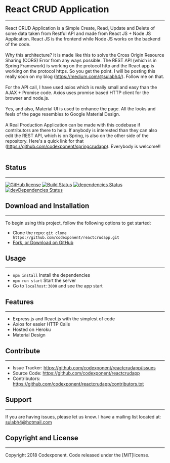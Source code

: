 # React CRUD Application
--------

React CRUD Application is a Simple Create, Read, Update and Delete of some data taken from Restful API and made from React JS + Node JS Application. React JS is the frontend while Node JS works on the backend of the code. <br /><br />
Why this architecture? It is made like this to solve the Cross Origin Resource Sharing (CORS) Error from any ways possible. The REST API (which is in Spring Framework) is working on the protocol http and the React app is working on the protocol https. So you get the point. I will be posting this really soon on my blog (https://medium.com/@sulabh4/). Follow me on that. <br /> <br />
For the API call, I have used axios which is really small and easy than the AJAX + Promise code. Axios uses promise based HTTP client for the browser and node.js.<br /><br />
Yes, and also, Material UI is used to enhance the page. All the looks and feels of the page resembles to Google Material Design.<br /> <br />
A Real Production Application can be made with this codebase if contributors are there to help. If anybody is interested than they can also edit the REST API, which is on Spring, is also on the other side of the repository. Here's a quick link for that (https://github.com/codexponent/springcrudapp). Everybody is welcome!!<br /> <br />


## Status
--------

[![GitHub license](https://img.shields.io/badge/license-MIT-blue.svg)](https://raw.githubusercontent.com/codexponent/reactcrudapp/master/LICENSE)
[![Build Status](https://api.travis-ci.com/codexponent/reactcrudapp.svg?token=7YLbZnNjDcsYyhUp2xvc&branch=master)](https://travis-ci.com/codexponent/reactcrudapp)
[![dependencies Status](https://david-dm.org/codexponent/reactcrudapp/status.svg)](https://david-dm.org/codexponent/reactcrudapp)
[![devDependencies Status](https://david-dm.org/codexponent/reactcrudapp/dev-status.svg)](https://david-dm.org/codexponent/reactcrudapp?type=dev)

## Download and Installation
-------

To begin using this project, follow the following options to get started:
* Clone the repo: `git clone https://github.com/codexponent/reactcrudapp.git`
* [Fork, or Download on GitHub](https://github.com/codexponent/reactcrudapp)

## Usage
-------

- `npm install` Install the dependencies
- `npm run start` Start the server
- Go to `localhost:3000` and see the app start

## Features
--------

- Express.js and React.js with the simplest of code
- Axios for easier HTTP Calls
- Hosted on Heroku
- Material Design

## Contribute
----------

- Issue Tracker: https://github.com/codexponent/reactcrudapp/issues
- Source Code: https://github.com/codexponent/reactcrudapp
- Contributors: https://github.com/codexponent/reactcrudapp/contributors.txt

## Support
-------

If you are having issues, please let us know.
I have a mailing list located at: sulabh4@hotmail.com


## Copyright and License
-------

Copyright 2018 Codexponent. Code released under the [MIT]license.

